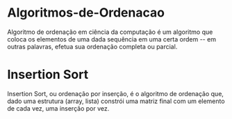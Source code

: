 # Algoritmos-de-Ordenacao
Algoritmo de ordenação em ciência da computação é um algoritmo que coloca os elementos de uma dada sequência em uma certa ordem -- em outras palavras, efetua sua ordenação completa ou parcial.

# Insertion Sort
Insertion Sort, ou ordenação por inserção, é o algoritmo de ordenação que, dado uma estrutura (array, lista) constrói uma matriz final com um elemento de cada vez, uma inserção por vez.
